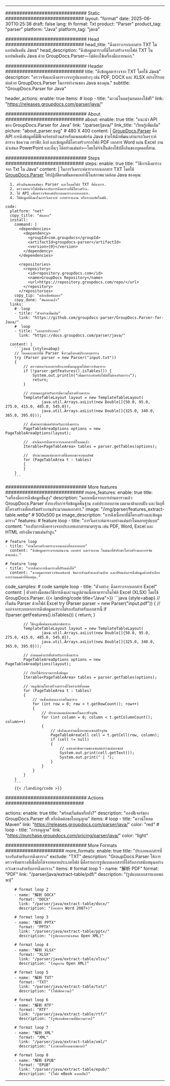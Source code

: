 


---
############################# Static ############################
layout: "format"
date:  2025-06-30T10:25:38
draft: false
lang: th
format: Txt
product: "Parser"
product_tag: "parser"
platform: "Java"
platform_tag: "java"

############################# Head ############################
head_title: "ดึงตารางจากเอกสาร TXT ในแอปพลิเคชัน Java"
head_description: "ดึงข้อมูลตารางที่มีโครงสร้างจากไฟล์ TXT ในแอปพลิเคชัน Java ด้วย GroupDocs.Parser—ไม่ต้องใช้เครื่องมือภายนอก."

############################# Header ############################
title: "ดึงข้อมูลตารางจาก TXT โดยใช้ Java" 
description: "ตรวจจับและดึงตารางจากรูปแบบต่างๆ เช่น PDF, DOCX และ XLSX อย่างไร้รอยต่อด้วย GroupDocs.Parser ในการทำงานของ Java ของคุณ."
subtitle: "GroupDocs.Parser for Java" 

header_actions:
  enable: true
  items:
    #  loop
    - title: "ดาวน์โหลดรุ่นทดลองใช้ฟรี"
      link: "https://releases.groupdocs.com/parser/java/"
      
############################# About ############################
about:
    enable: true
    title: "แนะนำ API ของ GroupDocs.Parser for Java"
    link: "/parser/java/"
    link_title: "เรียนรู้เพิ่มเติม"
    picture: "about_parser.svg" # 480 X 400
    content: |
       [GroupDocs.Parser](/parser/java/) คือ API การดึงข้อมูลที่มีฟีเจอร์ครบถ้วนสำหรับแพลตฟอร์ม Java ช่วยให้นักพัฒนาสามารถวิเคราะห์ตาราง ข้อความ กราฟิก ลิงก์ และข้อมูลที่มีโครงสร้างจากไฟล์ PDF เอกสาร Word แผ่น Excel งานนำเสนอ PowerPoint และอื่นๆ ได้อย่างแม่นยำ—โดยไม่จำเป็นต้องใช้ปลั๊กอินของบุคคลที่สาม.

############################# Steps ############################
steps:
    enable: true
    title: "วิธีการดึงตารางจาก Txt ใน Java"
    content: |
      ในการวิเคราะห์ตารางจากเอกสาร TXT โดยใช้ [GroupDocs.Parser](/parser/java/) ให้ปฏิบัติตามขั้นตอนเหล่านี้ในสภาพแวดล้อม Java ของคุณ:
      
      1. สร้างอินสแตนซ์ของ Parser และโหลดไฟล์ TXT ที่ต้องการ.
      2. ตรวจสอบว่าไฟล์นั้นรองรับการดึงตารางที่มีโครงสร้าง.
      3. ใช้ API เพื่อตรวจจับองค์ประกอบตารางจากเอกสาร.
      4. ใช้ข้อมูลที่ดึงมาในการวิเคราะห์ การทำรายงาน หรือระบบอัตโนมัติ.
   
    code:
      platform: "net"
      copy_title: "คัดลอก"
      install:
        command: |
          <dependencies>
            <dependency>
              <groupId>com.groupdocs</groupId>
              <artifactId>groupdocs-parser</artifactId>
              <version>{0}</version>
            </dependency>
          </dependencies>

          <repositories>
            <repository>
              <id>repository.groupdocs.com</id>
              <name>GroupDocs Repository</name>
              <url>https://repository.groupdocs.com/repo/</url>
            </repository>
          </repositories>
        copy_tip: "คลิกเพื่อคัดลอก"
        copy_done: "คัดลอกแล้ว"
      links:
        #  loop
        - title: "ตัวอย่างเพิ่มเติม"
          link: "https://github.com/groupdocs-parser/GroupDocs.Parser-for-Java/"
        #  loop
        - title: "เอกสารประกอบ"
          link: "https://docs.groupdocs.com/parser/java/"
          
      content: |
        ```java {style=abap}
        // โหลดเอกสารที่มี Parser ซึ่งรวมถึงองค์ประกอบตาราง
        try (Parser parser = new Parser("input.txt"))
        {
            // ตรวจสอบว่าเอกสารประเภทนั้นอนุญาตให้ตรวจจับตาราง
            if (!parser.getFeatures().isTables()) {
                System.out.println("เพิ่มตรรกะสำหรับไฟล์ที่ไม่รองรับตาราง");
                return;
            }

            // กำหนดกฎสำหรับการตีความโครงสร้างตาราง
            TemplateTableLayout layout = new TemplateTableLayout(
                    java.util.Arrays.asList(new Double[]{50.0, 95.0, 275.0, 415.0, 485.0, 545.0}),
                    java.util.Arrays.asList(new Double[]{325.0, 340.0, 365.0, 395.0}));

            // ตั้งค่าพารามิเตอร์สำหรับการดึงตาราง
            PageTableAreaOptions options = new PageTableAreaOptions(layout);

            //  ดำเนินการดึงตารางจากเอกสารที่โหลดแล้ว
            Iterable<PageTableArea> tables = parser.getTables(options);

            //  ประมวลผลแต่ละตารางที่ดึงออกมาจากผลลัพธ์
            for (PageTableArea t : tables) 
            {
            }
        }
        ```            

############################# More features ############################
more_features:
  enable: true
  title: "เครื่องมือการดึงข้อมูลขั้นสูง"
  description: "นอกเหนือจากการอ่านตารางแล้ว GroupDocs.Parser ยังรองรับการจับข้อมูลพื้นฐาน องค์ประกอบภาพ เมตาดาต้าแบบฝัง และวัตถุที่มีโครงสร้างเพื่อเสริมสร้างงานประมวลผลเอกสาร."
  image: "/img/parser/features_extract-table.webp" # 500x500 px
  image_description: "การดึงเนื้อหาที่มีโครงสร้างและข้อมูลตาราง"
  features:
    # feature loop
    - title: "การวิเคราะห์ตารางอย่างแม่นยำในหลายรูปแบบ"
      content: "รองรับการดึงตารางจากประเภทเอกสารมาตรฐาน เช่น PDF, Word, Excel และ HTML อย่างมีความแม่นยำสูง."

    # feature loop
    - title: "อ่านโครงสร้างตารางจากแหล่งที่หลากหลาย"
      content: "ดึงข้อมูลตารางจากแผ่นงาน เอกสาร และรายงาน ในขณะที่ยังรักษาโครงสร้างและการจัดตำแหน่ง."

    # feature loop
    - title: "การตั้งค่าการดึงตารางที่ปรับแต่งได้"
      content: "ควบคุมการตรวจจับเลย์เอาต์ จัดการส่วนหัวและส่วนท้าย และปรับแต่งการดึงข้อมูลด้วยตัวเลือกการกำหนดค่าที่ยืดหยุ่น."
      
  code_samples:
    # code sample loop
    - title: "ตัวอย่าง: ดึงตารางจากเอกสาร Excel"
      content: |
        ตัวอย่างนี้แสดงวิธีการดึงและวนลูปผ่านเนื้อหาตารางในไฟล์ Excel (XLSX) โดยใช้ GroupDocs.Parser.
        {{< landing/code title="Java">}}
        ```java {style=abap}
        //  เริ่มต้น Parser ด้วยไฟล์ Excel
        try (Parser parser = new Parser("input.pdf"))
        {
            // ออกจากระบบหากการดึงข้อมูลตารางไม่รองรับสำหรับเอกสารนี้
            if (!parser.getFeatures().isTables())
            {
                return;
            }

            // ใช้กฎเพื่อค้นหาเลย์เอาต์ตาราง
            TemplateTableLayout layout = new TemplateTableLayout(
                    java.util.Arrays.asList(new Double[]{50.0, 95.0, 275.0, 415.0, 485.0, 545.0}),
                    java.util.Arrays.asList(new Double[]{325.0, 340.0, 365.0, 395.0}));

            // กำหนดค่าการตั้งสำหรับการดึงตาราง
            PageTableAreaOptions options = new PageTableAreaOptions(layout);

            // เรียกใช้กระบวนการดึงข้อมูล
            Iterable<PageTableArea> tables = parser.getTables(options);

            // วนลูปผ่านโครงสร้างตารางที่วิเคราะห์ทั้งหมด
            for (PageTableArea t : tables)
            {
                // วนซ้ำแต่ละแถวภายในตาราง
                for (int row = 0; row < t.getRowCount(); row++)
                {
                    // ประมวลผลแต่ละเซลล์ในแถวปัจจุบัน
                    for (int column = 0; column < t.getColumnCount(); column++) 
                    {
                        // เข้าถึงและอ่านเนื้อหาของเซลล์ปัจจุบัน
                        PageTableAreaCell cell = t.getCell(row, column);
                        if (cell != null)
                        {
                            // แสดงค่าข้อความของเซลล์ตารางแต่ละเซลล์
                            System.out.print(cell.getText());
                            System.out.print(" | ");
                        }
                    }
                }
            }
        }
        ```
        {{< /landing/code >}}


############################# Actions ############################

actions:
  enable: true
  title: "พร้อมเริ่มต้นหรือยัง?"
  description: "ลองฟีเจอร์ของ GroupDocs.Parser ฟรี หรือติดต่อขอใบอนุญาต"
  items:
    #  loop
    - title: "ดาวน์โหลด Maven"
      link: "https://releases.groupdocs.com/parser/java/"
      color: "red"
        #  loop
    - title: "การอนุญาต"
      link: "https://purchase.groupdocs.com/pricing/parser/java/"
      color: "light"


############################# More Formats #####################
more_formats:
    enable: true
    title: "ประเภทเอกสารที่รองรับสำหรับการดึงตาราง"
    exclude: "TXT"
    description: "GroupDocs.Parser ให้การตรวจจับตารางที่เชื่อถือได้จากหลายประเภทไฟล์ นี่คือรายการรูปแบบเอกสารที่ได้รับการสนับสนุนอย่างกว้างขวางสำหรับการดึงตาราง."
    items: 
        # format loop 1
        - name: "解析 PDF"
          format: "PDF"
          link: "/parser/java/extract-table/pdf/"
          description: "(รูปแบบเอกสารแบบพกพา)"
          
        # format loop 2
        - name: "解析 DOCX"
          format: "DOCX"
          link: "/parser/java/extract-table/docx/"
          description: "(เอกสาร Word 2007+)"
          
        # format loop 3
        - name: "解析 PPTX"
          format: "PPTX"
          link: "/parser/java/extract-table/pptx/"
          description: "(รูปแบบการนำเสนอ Open XML)"
          
        # format loop 4
        - name: "解析 XLSX"
          format: "XLSX"
          link: "/parser/java/extract-table/xlsx/"
          description: "(สมุดงาน Open XML)"
          
        # format loop 5
        - name: "解析 TXT"
          format: "TXT"
          link: "/parser/java/extract-table/txt/"
          description: "(ไฟล์ข้อความ)"
          
        # format loop 6
        - name: "解析 RTF"
          format: "RTF"
          link: "/parser/java/extract-table/rtf/"
          description: "(รูปแบบข้อความที่มีความรวย)"
          
        # format loop 7
        - name: "解析 XML"
          format: "XML"
          link: "/parser/java/extract-table/xml/"
          description: "(ภาษาเครื่องหมายขยาย)"
          
        # format loop 8
        - name: "解析 EPUB"
          format: "EPUB"
          link: "/parser/java/extract-table/epub/"
          description: "(ไฟล์ eBook แบบเปิด)"
         
          

---